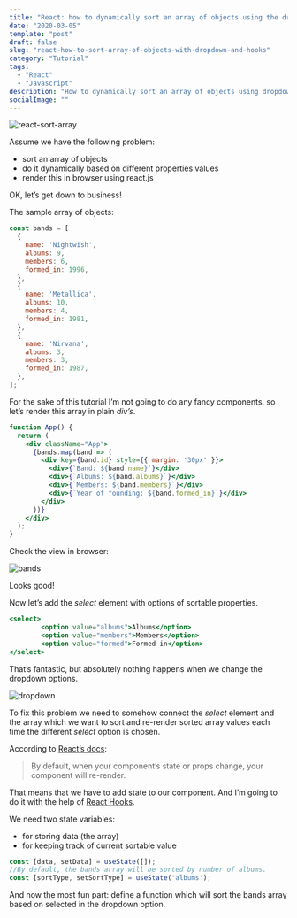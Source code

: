 ```yaml
---
title: "React: how to dynamically sort an array of objects using the dropdown (with React Hooks)"
date: "2020-03-05"
template: "post"
draft: false
slug: "react-how-to-sort-array-of-objects-with-dropdown-and-hooks"
category: "Tutorial"
tags:
  - "React"
  - "Javascript"
description: "How to dynamically sort an array of objects using dropdown and React Hooks and render it in React"
socialImage: ""
---
```


![react-sort-array]()

Assume we have the following problem:

- sort an array of objects
- do it dynamically based on different properties values
- render this in browser using react.js

OK, let’s get down to business!

The sample array of objects:

```jsx
const bands = [
  {
    name: 'Nightwish',
    albums: 9,
    members: 6,
    formed_in: 1996,
  },
  {
    name: 'Metallica',
    albums: 10,
    members: 4,
    formed_in: 1981,
  },
  {
    name: 'Nirvana',
    albums: 3,
    members: 3,
    formed_in: 1987,
  },
];
```

For the sake of this tutorial I’m not going to do any fancy components, so let’s render this array in plain *div’s*.

```jsx
function App() {
  return (
    <div className="App">
      {bands.map(band => (
        <div key={band.id} style={{ margin: '30px' }}>
          <div>{`Band: ${band.name}`}</div>
          <div>{`Albums: ${band.albums}`}</div>
          <div>{`Members: ${band.members}`}</div>
          <div>{`Year of founding: ${band.formed_in}`}</div>
        </div>
      ))}
    </div>
  );
}
```

Check the view in browser:

![bands](/posts/react-sort-dropdown/bands.JPG)

Looks good!

Now let’s add the *select* element with options of sortable properties.

```jsx
<select>
        <option value="albums">Albums</option>
        <option value="members">Members</option>
        <option value="formed">Formed in</option>
</select>
```

That’s fantastic, but absolutely nothing happens when we change the dropdown options.

![dropdown](/posts/react-sort-dropdown/dropdown.JPG)

To fix this problem we need to somehow connect the *select* element and the array which we want to sort and re-render sorted array values each time the different *select* option is chosen.

According to [React’s docs](https://reactjs.org/docs/react-component.html):

> By default, when your component’s state or props change, your component will re-render.

That means that we have to add state to our component. And I’m going to do it with the help of [React Hooks](https://reactjs.org/docs/hooks-overview.html).

We need two state variables:

- for storing data (the array)
- for keeping track of current sortable value

```jsx
const [data, setData] = useState([]);
//By default, the bands array will be sorted by number of albums.
const [sortType, setSortType] = useState('albums');
```

And now the most fun part: define a function which will sort the bands array based on selected in the dropdown option.
